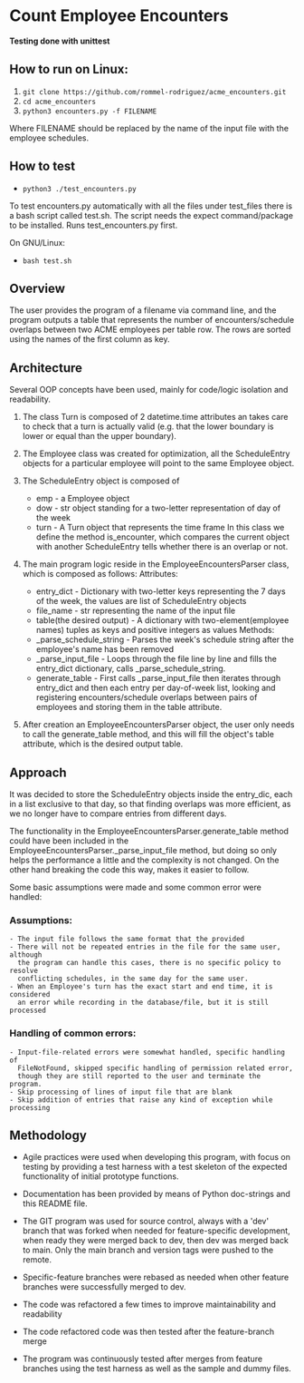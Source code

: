 # Count Employee Encounters 

**Testing done with unittest**

## How to run on Linux:
1. `git clone https://github.com/rommel-rodriguez/acme_encounters.git`
2. `cd acme_encounters`
3. `python3 encounters.py -f FILENAME`

Where FILENAME should be replaced by the name of the input file with the 
employee schedules.

## How to test
- `python3 ./test_encounters.py`

To test encounters.py automatically with all the files under test_files there 
is a bash script called test.sh. The script needs the expect command/package
to be installed. Runs test_encounters.py first.

On GNU/Linux:

- `bash test.sh`


## Overview

The user provides the program of a filename via command line, and the program 
outputs a table that represents the number of encounters/schedule overlaps
between two ACME employees per table row. The rows are sorted using the names
of the first column as key.

## Architecture 

Several OOP concepts have been used, mainly for code/logic isolation 
and readability.

1. The class Turn is composed of 2 datetime.time attributes an takes care to
   check that a turn is actually valid (e.g. that the lower boundary is lower
   or equal than the upper boundary).

2. The Employee class was created for optimization, all the ScheduleEntry
   objects for a particular employee will point to the same Employee object.

3. The ScheduleEntry object is composed of
    - emp - a Employee object
    - dow - str object standing for a two-letter representation of day of the week 
    - turn - A Turn object that represents the time frame
   In this class we define the method is_encounter, which compares the current
   object with another ScheduleEntry tells whether there is an overlap or not.

4. The  main program logic reside in the EmployeeEncountersParser class, which
    is composed as follows:
    Attributes:
    - entry_dict - Dictionary with two-letter keys representing the 7 days of
        the week, the values are list of ScheduleEntry objects
    - file_name - str representing the name of the input file 
    - table(the desired output) - A dictionary with two-element(employee names)
        tuples as keys and positive integers as values
    Methods:
    - _parse_schedule_string - Parses the week's schedule string after the
    employee's name has been removed
    - _parse_input_file - Loops through the file line by line and fills the 
    entry_dict dictionary, calls _parse_schedule_string.
    - generate_table - First calls  _parse_input_file then iterates through
    entry_dict and then each entry per day-of-week list, looking and registering
    encounters/schedule overlaps between pairs of employees and storing them in
    the table attribute.

5. After creation an EmployeeEncountersParser object, the user only needs to call 
    the generate_table method, and this will fill the object's table attribute,
    which is the desired output table.

## Approach

It was decided to store the ScheduleEntry objects inside the entry_dic, each
in a list exclusive to that day, so that finding overlaps was more efficient,
as we no longer have to compare entries from different days.

The functionality in the EmployeeEncountersParser.generate_table method could
have been included in the EmployeeEncountersParser._parse_input_file method,
but doing so only helps the performance a little and the complexity is not 
changed. On the other hand breaking the code this way, makes it easier to follow.

Some basic assumptions were made and some common error were handled:

### Assumptions:

    - The input file follows the same format that the provided
    - There will not be repeated entries in the file for the same user, although
      the program can handle this cases, there is no specific policy to resolve
      conflicting schedules, in the same day for the same user.
    - When an Employee's turn has the exact start and end time, it is considered
      an error while recording in the database/file, but it is still processed
### Handling of common errors:

    - Input-file-related errors were somewhat handled, specific handling of 
      FileNotFound, skipped specific handling of permission related error,
      though they are still reported to the user and terminate the program. 
    - Skip processing of lines of input file that are blank 
    - Skip addition of entries that raise any kind of exception while processing

## Methodology

- Agile practices were used when developing this program, with focus on testing
by providing a test harness with a test skeleton of the expected functionality of
initial prototype functions.

- Documentation has been provided by means of Python doc-strings and this
README file.

- The GIT program was used for source control, always with a 'dev' branch that was
forked when needed for feature-specific development, when ready they were merged
back to dev, then dev was merged back to main. Only the main branch and version
tags were pushed to the remote.

- Specific-feature branches were rebased as needed when other feature branches
were successfully merged to dev.

- The code was refactored a few times to improve maintainability and readability

- The code refactored code was then tested after the feature-branch merge

- The program was continuously tested after merges from feature branches using
the test harness as well as the sample and dummy files.
